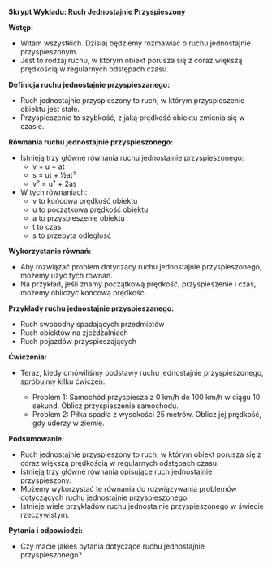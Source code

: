 **Skrypt Wykładu: Ruch Jednostajnie Przyspieszony**

**Wstęp:**

* Witam wszystkich. Dzisiaj będziemy rozmawiać o ruchu jednostajnie przyspieszonym.
* Jest to rodzaj ruchu, w którym obiekt porusza się z coraz większą prędkością w regularnych odstępach czasu.

**Definicja ruchu jednostajnie przyspieszanego:**

* Ruch jednostajnie przyspieszony to ruch, w którym przyspieszenie obiektu jest stałe.
* Przyspieszenie to szybkość, z jaką prędkość obiektu zmienia się w czasie.

**Równania ruchu jednostajnie przyspieszonego:**

* Istnieją trzy główne równania ruchu jednostajnie przyspieszonego:
    * v = u + at
    * s = ut + ½at²
    * v² = u² + 2as
* W tych równaniach:
    * v to końcowa prędkość obiektu
    * u to początkowa prędkość obiektu
    * a to przyspieszenie obiektu
    * t to czas
    * s to przebyta odległość

**Wykorzystanie równań:**

* Aby rozwiązać problem dotyczący ruchu jednostajnie przyspieszonego, możemy użyć tych równań.
* Na przykład, jeśli znamy początkową prędkość, przyspieszenie i czas, możemy obliczyć końcową prędkość.

**Przykłady ruchu jednostajnie przyspieszanego:**

* Ruch swobodny spadających przedmiotów
* Ruch obiektów na zjeżdżalniach
* Ruch pojazdów przyspieszających

**Ćwiczenia:**

* Teraz, kiedy omówiliśmy podstawy ruchu jednostajnie przyspieszonego, spróbujmy kilku ćwiczeń:

    * Problem 1: Samochód przyspiesza z 0 km/h do 100 km/h w ciągu 10 sekund. Oblicz przyspieszenie samochodu.
    * Problem 2: Piłka spadła z wysokości 25 metrów. Oblicz jej prędkość, gdy uderzy w ziemię.

**Podsumowanie:**

* Ruch jednostajnie przyspieszony to ruch, w którym obiekt porusza się z coraz większą prędkością w regularnych odstępach czasu.
* Istnieją trzy główne równania opisujące ruch jednostajnie przyspieszony.
* Możemy wykorzystać te równania do rozwiązywania problemów dotyczących ruchu jednostajnie przyspieszonego.
* Istnieje wiele przykładów ruchu jednostajnie przyspieszonego w świecie rzeczywistym.

**Pytania i odpowiedzi:**

* Czy macie jakieś pytania dotyczące ruchu jednostajnie przyspieszonego?